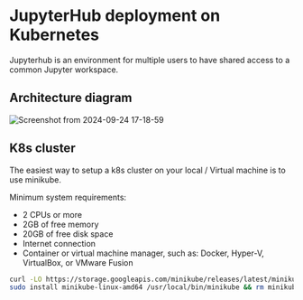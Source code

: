 # JupyterHub deployment on Kubernetes

Jupyterhub is an environment for multiple users to have shared access to a common Jupyter workspace.

## Architecture diagram
![Screenshot from 2024-09-24 17-18-59](https://github.com/user-attachments/assets/f489a532-8c10-4aa3-acd9-5285ffecd249)


## K8s cluster

The easiest way to setup a k8s cluster on your local / Virtual machine is to use minikube.  
  
Minimum system requirements:
  - 2 CPUs or more
  - 2GB of free memory
  - 20GB of free disk space
  - Internet connection
  - Container or virtual machine manager, such as: Docker, Hyper-V, VirtualBox, or VMware Fusion


```bash
curl -LO https://storage.googleapis.com/minikube/releases/latest/minikube-linux-amd64
sudo install minikube-linux-amd64 /usr/local/bin/minikube && rm minikube-linux-amd64
```
